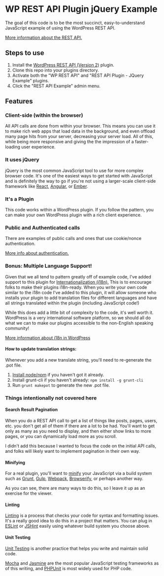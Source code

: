 # WP REST API Plugin jQuery Example

The goal of this code is to be the most succinct, easy-to-understand JavaScript
example of using the WordPress REST API.

[More information about the REST API.](http://v2.wp-api.org)

## Steps to use

 1. Install the [WordPress REST API (Version 2)](https://wordpress.org/plugins/rest-api/) plugin.
 2. Clone this repo into your plugins directory.
 3. Activate both the "WP REST API" and "REST API Plugin - JQuery Example" plugins.
 4. Click the "REST API Example" admin menu.

## Features

### Client-side (within the browser)

All API calls are done from within your browser. This means you can use it to
make rich web apps that load data in the background, and even offload many
page hits from your server, decreasing your server load. All of this,
while being more responsive and giving the the impression of a faster-loading
user experience.

### It uses jQuery

jQuery is the most common JavaScript tool to use for more complex browser code.
It's one of the easiest ways to get started with JavaScript and is definitely
the way to go if you're not using a larger-scale client-side framework like
[React](https://facebook.github.io/react/),
[Angular](https://angularjs.org/),
or [Ember](http://emberjs.com/).

### It's a Plugin

This code works within a WordPress plugin. If you follow the pattern, you can
make your own WordPress plugin with a rich client experience.

### Public and Authenticated calls

There are examples of public calls and ones that use cookie/nonce authentication.

[More info about authentication.](http://v2.wp-api.org/guide/authentication/)


### Bonus: Multiple Language Support!

Given that we all tend to pattern greatly off of example code, I've added support
to this plugin for [Internationalization (i18n).](https://en.wikipedia.org/wiki/Internationalization_and_localization)
This is to encourage folks to make their plugins i18n-ready.
When you write your own code similar to the i18n code I've added to this plugin,
it will allow someone who installs your plugin to add translation files
for different languages and have all strings translated within the plugin
(including JavaScript code!)

While this does add a little bit of complexity to the code, it's well worth it.
WordPress is a very international software platform, so we should all do what
we can to make our plugins accessible to the non-English speaking community!

[More information about i18n in WordPress](https://codex.wordpress.org/I18n_for_WordPress_Developers)

#### How to update translation strings:

Whenever you add a new translate string, you'll need to re-generate the .pot file.

 1. [Install node/npm](https://docs.npmjs.com/getting-started/installing-node) if you haven't got it already.
 2. Install grunt-cli if you haven't already: `npm install -g grunt-cli`
 3. Run `grunt makepot` to generate the new .pot file.

### Things intentionally not covered here

#### Search Result Pagination

When you do a REST API call to get a list of things like posts, pages, users, etc.
you don't get all of them if there are a lot to be had. You'll want to get only as
many as you need to display, and then either show links to more pages, or you can
dynamically load more as you scroll.

I didn't add this because I wanted to focus the code on the initial API calls, and
folks will likely want to implement pagination in their own way.

#### Minifying

For a real plugin, you'll want to [minify](https://en.wikipedia.org/wiki/Minification_(programming))
your JavaScript via a build system such as
[Grunt](http://gruntjs.com/),
[Gulp](http://gulpjs.com/),
[Webpack](https://webpack.github.io),
[Browserify](http://browserify.org/),
or perhaps another way.

As you can see, there are many ways to do this, so I leave it up as an exercise
for the viewer.

#### Linting

[Linting](https://en.wikipedia.org/wiki/Lint_(software)) is a process that checks
your code for syntax and formatting issues. It's a really good idea to do this
in a project that matters. You can plug in
[ESLint](http://eslint.org/) or [JSHint](http://jshint.com/) easily using whatever
build system you choose above.

#### Unit Testing

[Unit Testing](https://en.wikipedia.org/wiki/Unit_testing) is another practice
that helps you write and maintain solid code.

[Mocha](https://mochajs.org/) and [Jasmine](http://jasmine.github.io/) are the
most popular JavaScript testing frameworks as of this writing, and
[PHPUnit](https://phpunit.de/) is most widely used for PHP code.


